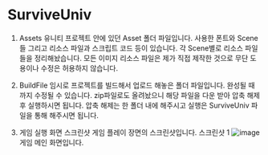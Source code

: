 # SurviveUniv

1. Assets
   유니티 프로젝트 안에 있던 Asset 폴더 파일입니다.
   사용한 폰트와 Scene들 그리고 리소스 파일과 스크립트 코드 등이 있습니다.
   각 Scene별로 리소스 파일들을 정리해놨습니다.
   모든 이미지 리소스 파일은 제가 직접 제작한 것으로 무단 도용이나 수정은 허용하지 않습니다.

2. BuildFile
   임시로 프로젝트를 빌드해서 업로드 해놓은 폴더 파일입니다.
   완성될 때까지 수정될 수 있습니다.
   zip파일로도 올려놨으니 해당 파일을 다운 받아 압축 해제 후 실행하시면 됩니다.
   압축 해제는 한 폴더 내에 해주시고 실행은 SurviveUniv 파일을 통해 해주시면 됩니다.

4. 게임 실행 화면 스크린샷
   게임 플레이 장면의 스크린샷입니다.
   스크린샷 1
   ![image](https://github.com/ksk0823/SurviveUniv/assets/91865751/f38ed778-6308-4e9e-bee7-e5abdb78fdb9)
   게임 메인 화면입니다.
